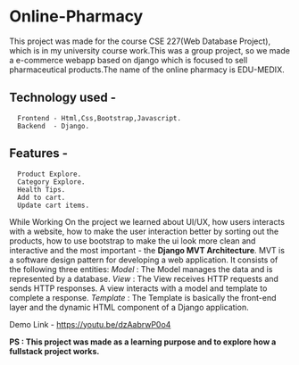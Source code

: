 # Online-Pharmacy
This project was made for the course CSE 227(Web Database Project), which is in my university course work.This was a group project, so we made a e-commerce webapp based on django which is focused to sell pharmaceutical products.The name of the online pharmacy is EDU-MEDIX.

## Technology used -
      Frontend - Html,Css,Bootstrap,Javascript.
      Backend  - Django.
## Features - 
      Product Explore.
      Category Explore.
      Health Tips.
      Add to cart.
      Update cart items.


While Working On the project we learned about UI/UX, how users interacts with a website, how to make the user interaction better by sorting out the products, how to use bootstrap to make the ui look more clean and interactive and the most important -  the **Django MVT Architecture**. MVT is a software design pattern for developing a web application. It consists of the following three entities:
      _Model_ : The Model manages the data and is represented by a database. 
      _View_  : The View receives HTTP requests and sends HTTP responses. A view interacts with a model and template to complete a response.
      _Template_ : The Template is basically the front-end layer and the dynamic HTML component of a Django application.
            
Demo Link - https://youtu.be/dzAabrwP0o4

**PS : This project was made as a learning purpose and to explore how a fullstack project works.**

  
